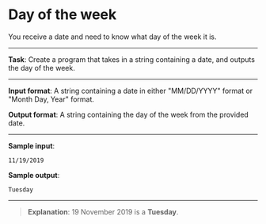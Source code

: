 # Day of the week

You receive a date and need to know what day of the week it is.

---

**Task**: Create a program that takes in a string containing a date, and outputs the day of the week. 

---
 
**Input format**: A string containing a date in either "MM/DD/YYYY" format or "Month Day, Year" format.

**Output format**: A string containing the day of the week from the provided date. 

---
 
**Sample input**:
```
11/19/2019
``` 
 
**Sample output**:
```
Tuesday
```

---

>**Explanation**: 19 November 2019 is a **Tuesday**.